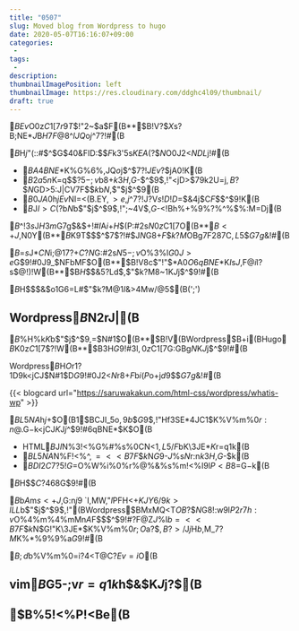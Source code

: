 ```yaml
---
title: "0507"
slug: Moved blog from Wordpress to hugo
date: 2020-05-07T16:16:07+09:00
categories: 
 - 
tags:
 -
description: 
thumbnailImagePosition: left
thumbnailImage: https://res.cloudinary.com/ddghc4l09/thumbnail/
draft: true
---
```


<!--more-->
$BEv%V%m%0!V%"%;%s%7%g%s?M@8!W$O0z$C1[$7$r9T$$!"2~$a$F(B**$B!V$?$$$X$s?B;NE*$J%V%m%0!W(B**$B$H$7$F@8$^$lJQ$o$j$^$7$?!#(B

$B$H$j$"$($::#$^$G$40&FID:$$$F$k3'$5$s$KEA$($?$$$N$O0J2<$NDL$j!#(B

- $BA4BNE*$K%G%6%$%s$,JQ$o$j$^$7$?!JEv$?$jA0!K(B
- $B2a5n$K=q$$$?5-;v$b8+$k$3$H$,$G$-$^$9$,!"<jD>$7$9$k2U=j$,B?$$$N$GD>$5$:J|CV$7$F$$$k$b$N$,$"$j$^$9(B
- $B0JA0$h$jEv%V%m%0$NI=<(B.EY$,>e$,$j$^$7$?!J$?$V$s!D!D$=$&4j$C$F$$$^$9!K(B
- $B%V%m%0Fb5-;v8!:w$J$I>C$($?$b$N$b$"$j$^$9$,!";~4V$,$G$-<!Bh%+%9%?%^%$%:M=Dj(B


$B$^$!$3$s$J$H$3$m$G$7$g$&$+!#$I$A$i$+$H$$$($P:#2s$N0z$C1[$7$O(B**$B<+J,$N0Y(B**$B$K9T$$$^$7$?!#$J$N$G8+$F$$$k?M$OBg$7$F287C$,L5$$$G$7$g$&!#(B

$B$=$s$J$*CN$i$;$@$1$7$?$+$C$?$N$G:#2s$N5-;v$O%3%l$G0J>e$G$9!#0J9_$NFbMF$O(B**$B!V$8$c$"!"$*A0$O6qBNE*$K$I$s$J%a%j%C%H$,F@$i$l$?$s$@!)!W(B**$B$H$$$&5?Ld$,$"$k?M8~$1$K$J$j$^$9!#(B

$B$H$$$&$o$1$G6=L#$"$k?M$@$1$I$&$>$4Mw$/$@$5$$(B(';')



## Wordpress$B$N2rJ|(B
$B%?%$%H%k$K$b$"$j$^$9$,%a%j%C%H$=$N#1$O(B**$B!V(BWordpress$B$+$i(BHugo$B$K0z$C1[$7$?!W(B**$B$3$H$G$9!#$3$l$,0z$C1[$7$G:GBg$N%a%j%C%H$K$J$j$^$9!#(B

Wordpress$B$H$O%V%m%0$r1?1D$9$k<jCJ$N#1$D$G$9!#0J2<$N%j%s%/$r8+$F$b$i$($P$o$+$j$d$9$$$G$7$g$&!#(B

{{< blogcard url="https://saruwakakun.com/html-css/wordpress/whatis-wp" >}}

$BL5NA%V%m%0$h$j$+$O(B1$BCJI_5o$,9b$$$G$9$,!"Hf3SE*4JC1$K%V%m%0$r:n@.$G$-$k<jCJ$K$J$j$^$9!#6qBNE*$K$O(B

- HTML$B$J$I$N%3!<%G%#%s%0CN<1$,L5$/$F$bK\3JE*$K%V%m%0$r=q$1$k(B
- $BL5NA$N%F!<%^$,=<<B$7$F$$$k$N$G9%$-$J%G%6%$%s$N%[!<%`%Z!<%8$r:n$k$3$H$,$G$-$k(B
- $BDI2C$7$?$$5!G=$O%W%i%0%$%s$r%@%&%s%m!<%I$9$l$P<B8=$G$-$k(B
 
$B$H$$$C$?46$8$G$9!#(B


$B$b$A$m$s<+J,$G:n$j9~$`I,MW$,$"$l$PFH<+$KJY6/$9$k>lLL$b$"$j$^$9$,!"(BWordpress$BMxMQ<T$OB?$$$N$G8!:w$9$l$P2r7h:v$O%4%m%4%mMn$A$F$$$^$9!#?F@Z$J%9%?!<%H%,%$%I$b=<<B$7$F$$$k$N$G!"K\3JE*$K%V%m%0$r;O$a$?$$$,B?>/$J$j$H$b%5%]!<%H$,M_$7$$?M$K%*%9%9%a$G$9!#(B


$B;d$b%V%m%0=i?4<T$@$C$?Ev=i$O(B




## vim$B$G5-;v$r=q$1$k$h$&$K$J$j$?$$(B


## $B%5!<%P!<Be(B

